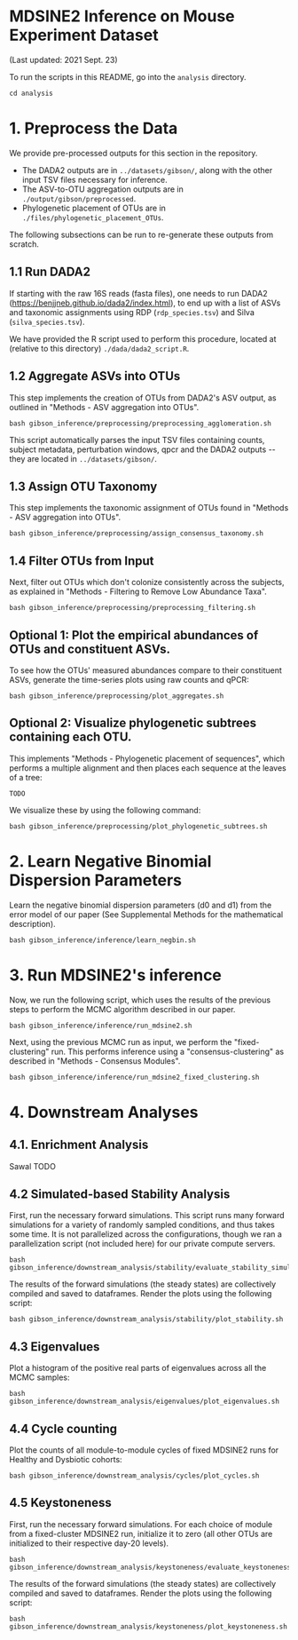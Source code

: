 # MDSINE2 Inference on Mouse Experiment Dataset

(Last updated: 2021 Sept. 23)

To run the scripts in this README, go into the `analysis` directory.

```
cd analysis
```

# 1. Preprocess the Data

We provide pre-processed outputs for this section in the repository.

- The DADA2 outputs are in `../datasets/gibson/`, along with the other input TSV files necessary for inference.
- The ASV-to-OTU aggregation outputs are in `./output/gibson/preprocessed`.
- Phylogenetic placement of OTUs are in `./files/phylogenetic_placement_OTUs`.

The following subsections can be run to re-generate these outputs from scratch.

## 1.1 Run DADA2

If starting with the raw 16S reads (fasta files), one needs to run DADA2 (https://benjjneb.github.io/dada2/index.html), 
to end up with a list of ASVs and taxonomic assignments using RDP (`rdp_species.tsv`) and 
Silva (`silva_species.tsv`).

We have provided the R script used to perform this procedure, located at (relative to this directory) `./dada/dada2_script.R`.

## 1.2 Aggregate ASVs into OTUs

This step implements the creation of OTUs from DADA2's ASV output, as outlined in
"Methods - ASV aggregation into OTUs".
```
bash gibson_inference/preprocessing/preprocessing_agglomeration.sh
```
This script automatically parses the input TSV files containing counts, subject metadata, 
perturbation windows, qpcr and the DADA2 outputs -- they are located in `../datasets/gibson/`.

## 1.3 Assign OTU Taxonomy

This step implements the taxonomic assignment of OTUs found in "Methods - ASV aggregation into OTUs".
```
bash gibson_inference/preprocessing/assign_consensus_taxonomy.sh
```

## 1.4 Filter OTUs from Input

Next, filter out OTUs which don't colonize consistently across the subjects, as explained in 
"Methods - Filtering to Remove Low Abundance Taxa".
```
bash gibson_inference/preprocessing/preprocessing_filtering.sh
```

## Optional 1: Plot the empirical abundances of OTUs and constituent ASVs.

To see how the OTUs' measured abundances compare to their constituent ASVs, generate the time-series plots using raw counts and qPCR:

```
bash gibson_inference/preprocessing/plot_aggregates.sh
```

## Optional 2: Visualize phylogenetic subtrees containing each OTU.

This implements "Methods - Phylogenetic placement of sequences", which performs a multiple alignment and then places each
sequence at the leaves of a tree:

```
TODO
```

We visualize these by using the following command:
```
bash gibson_inference/preprocessing/plot_phylogenetic_subtrees.sh
```

# 2. Learn Negative Binomial Dispersion Parameters 

Learn the negative binomial dispersion parameters (d0 and d1) from the error model of our paper 
(See Supplemental Methods for the mathematical description).
```
bash gibson_inference/inference/learn_negbin.sh
```

# 3. Run MDSINE2's inference

Now, we run the following script, which uses the results of the previous steps to perform the MCMC algorithm described
in our paper.
```
bash gibson_inference/inference/run_mdsine2.sh
```

Next, using the previous MCMC run as input, we perform the "fixed-clustering" run.
This performs inference using a "consensus-clustering" as described in "Methods - Consensus Modules".
```
bash gibson_inference/inference/run_mdsine2_fixed_clustering.sh
```

# 4. Downstream Analyses

## 4.1. Enrichment Analysis

Sawal TODO

## 4.2 Simulated-based Stability Analysis

First, run the necessary forward simulations. This script runs many forward simulations for a variety of randomly
sampled conditions, and thus takes some time. It is not parallelized across the configurations, 
though we ran a parallelization script (not included here) for our private compute servers.

```
bash gibson_inference/downstream_analysis/stability/evaluate_stability_simulated.sh
```

The results of the forward simulations (the steady states) are collectively compiled and saved to dataframes.
Render the plots using the following script:

```
bash gibson_inference/downstream_analysis/stability/plot_stability.sh
```

## 4.3 Eigenvalues

Plot a histogram of the positive real parts of eigenvalues across all the MCMC samples:

```
bash gibson_inference/downstream_analysis/eigenvalues/plot_eigenvalues.sh
```

## 4.4 Cycle counting

Plot the counts of all module-to-module cycles of fixed MDSINE2 runs for Healthy and Dysbiotic cohorts:

```
bash gibson_inference/downstream_analysis/cycles/plot_cycles.sh
```

## 4.5 Keystoneness

First, run the necessary forward simulations. For each choice of module from a fixed-cluster MDSINE2 run,
initialize it to zero (all other OTUs are initialized to their respective day-20 levels).

```
bash gibson_inference/downstream_analysis/keystoneness/evaluate_keystoneness.sh
```

The results of the forward simulations (the steady states) are collectively compiled and saved to dataframes.
Render the plots using the following script:

```
bash gibson_inference/downstream_analysis/keystoneness/plot_keystoneness.sh
```
